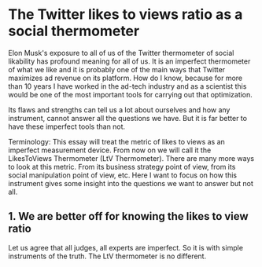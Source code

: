 # The Twitter likes to views ratio as a social thermometer

Elon Musk's exposure to all of us of the Twitter thermometer of social
likability has profound meaning for all of us. It is an imperfect
thermometer of what we like and it is probably one of the main ways that
Twitter maximizes ad revenue on its platform. How do I know, because for
more than 10 years I have worked in the ad-tech industry and as a scientist
this would be one of the most important tools for carrying out that
optimization.

Its flaws and strengths can tell us a lot about ourselves and how any
instrument, cannot answer all the questions we have. But it is far better
to have these imperfect tools than not.

Terminology: This essay will treat the metric of likes to views as an
imperfect measurement device. From now on we will call it the
LikesToViews Thermometer (LtV Thermometer). There are many more ways
to look at this metric. From its business strategy point of view,
from its social manipulation point of view, etc. Here I want to focus
on how this instrument gives some insight into the questions we want
to answer but not all.

## 1. We are better off for knowing the likes to view ratio

Let us agree that all judges, all experts are imperfect. So it is with simple
instruments of the truth. The LtV thermometer is no different.
